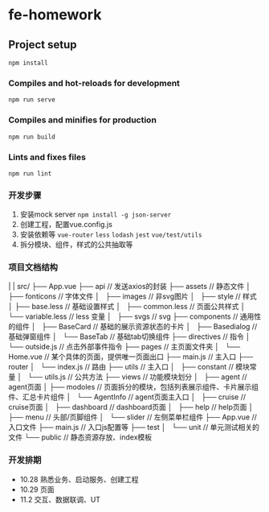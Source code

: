 # fe-homework

## Project setup
```
npm install
```

### Compiles and hot-reloads for development
```
npm run serve
```

### Compiles and minifies for production
```
npm run build
```

### Lints and fixes files
```
npm run lint
```


### 开发步骤
1. 安装mock server ```npm install -g json-server```
2. 创建工程，配置vue.config.js
3. 安装依赖等
   ```vue-router``` ``` less ``` ```lodash``` ```jest``` ```vue/test/utils```
4. 拆分模块、组件，样式的公共抽取等

### 项目文档结构

|
|
src/
├── App.vue
├── api // 发送axios的封装
├── assets // 静态文件
│   ├── fonticons // 字体文件
│   ├── images // 非svg图片
│   ├── style // 样式
│       ├── base.less // 基础设置样式
│       ├── common.less // 页面公共样式
│       └── variable.less  // less 变量
│   ├── svgs // svg
├── components // 通用性的组件
│   ├── BaseCard // 基础的展示资源状态的卡片
│   ├── Basedialog // 基础弹窗组件
│   └── BaseTab // 基础tab切换组件
├── directives // 指令
│   └── outside.js // 点击外部事件指令
├── pages // 主页面文件夹
│   └── Home.vue // 某个具体的页面，提供唯一页面出口
├── main.js // 主入口
├── router
│   └── index.js // 路由
├── utils // 主入口
│   ├── constant // 模块常量
│   └── utils.js // 公共方法
├── views // 功能模块划分
│   ├── agent // agent页面
│       ├── modoles // 页面拆分的模块，包括列表展示组件、卡片展示组件、汇总卡片组件
│       └── AgentInfo  // agent页面主入口
│   ├── cruise // cruise页面
│   ├── dashboard // dashboard页面
│   ├── help // help页面
│   ├── menu // 头部/页脚组件
│   └── slider // 左侧菜单栏组件
├── App.vue // 入口文件
├── main.js // 入口js配置等
├── test
│   └── unit // 单元测试相关的文件
└── public // 静态资源存放、index模板

### 开发排期
- 10.28 熟悉业务、启动服务、创建工程
- 10.29 页面
- 11.2 交互、数据联调、UT